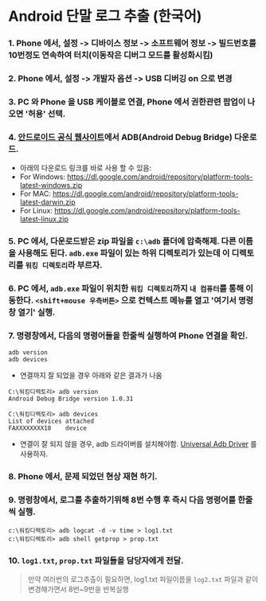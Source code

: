 # Android 단말 로그 추출 (한국어)

### 1. Phone 에서, 설정 -> 디바이스 정보 -> 소프트웨어 정보 -> 빌드번호를 10번정도 연속하여 터치(이동작은 디버그 모드를 활성화시킴)

### 2. Phone 에서, 설정 -> 개발자 옵션 -> USB 디버깅 on 으로 변경

### 3. PC 와 Phone 을 USB 케이블로 연결, Phone 에서 권한관련 팝업이 나오면 '허용' 선택.

### 4. [안드로이드 공식 웹사이트][official_android_website]에서 ADB(Android Debug Bridge) 다운로드.
- 아래의 다운로드 링크를 바로 사용 할 수 있음:
- For Windows: https://dl.google.com/android/repository/platform-tools-latest-windows.zip
- For MAC: https://dl.google.com/android/repository/platform-tools-latest-darwin.zip
- For Linux: https://dl.google.com/android/repository/platform-tools-latest-linux.zip

### 5. PC 에서, 다운로드받은 zip 파일을 `c:\adb` 폴더에 압축해제. 다른 이름을 사용해도 된다. `adb.exe` 파일이 있는 하위 디렉토리가 있는데 이 디렉토리를 `워킹 디렉토리`라 부르자.

### 6. PC 에서, `adb.exe` 파일이 위치한 `워킹 디렉토리`까지 `내 컴퓨터`를 통해 이동한다. `<shift+mouse 우측버튼>` 으로 컨텍스트 메뉴를 열고 '여기서 명령창 열기' 실행.

### 7. 명령창에서, 다음의 명령어들을 한줄씩 실행하여 Phone 연결을 확인.
```
adb version
adb devices
```

- 연결까지 잘 되었을 경우 아래와 같은 결과가 나옴

```
C:\워킹디렉토리> adb version
Android Debug Bridge version 1.0.31

C:\워킹디렉토리> adb devices
List of devices attached
FAXXXXXXXX18    device
```

- 연결이 잘 되지 않을 경우, adb 드라이버를 설치해야함. [Universal Adb Driver][universal_adb_driver] 를 사용하자.

### 8. Phone 에서, 문제 되었던 현상 재현 하기.

### 9. 명령창에서, 로그를 추출하기위해 8번 수행 후 즉시 다음 명령어를 한줄씩 실행.

```
c:\워킹디렉토리> adb logcat -d -v time > log1.txt
c:\워킹디렉토리> adb shell getprop > prop.txt
```

### 10. `log1.txt`, `prop.txt` 파일들을 담당자에게 전달.

> 만약 여러번의 로그추출이 필요하면, log1.txt 파일이름을 `log2.txt` 파일과 같이 변경해가면서 8번~9번을 반복실행

[official_android_website]: https://developer.android.com/studio/releases/platform-tools.html
[universal_adb_driver]: https://github.com/b6pzeusbc54tvhw5jgpyw8pwz2x6gs/about-debug/raw/master/android/universaladbdriver_v4.0.zip
